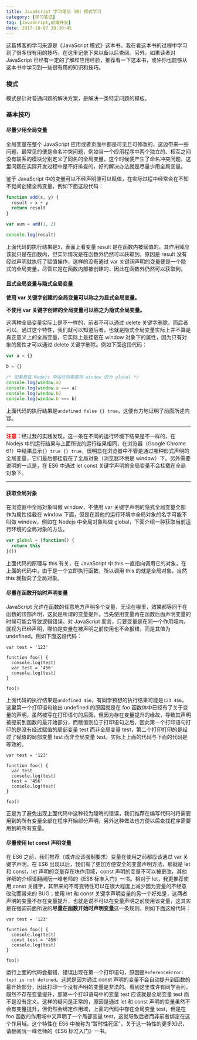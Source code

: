 ```yaml
---
title: JavaScript 学习笔记（四）模式学习
category: [学习笔记]
tag: [JavaScript,前端开发]
date: 2017-10-07 20:30:45
---
```


这篇博客的学习来源是《JavaScript 模式》这本书。我在看这本书的过程中学习到了很多很有用的技巧，在这里记录下来以备以后查阅。另外，如果读者对 JavaScript 已经有一定的了解和应用经验，推荐看一下这本书，或许你也能够从这本书中学习到一些很有用的知识和技巧。<!--more-->

### 模式

模式是针对普通问题的解决方案，是解决一类特定问题的模板。

### 基本技巧

#### 尽量少用全局变量

全局变量在整个 JavaScript 应用或者页面中都是可见且可修改的，这边带来一些问题，最常见的便是命名冲突问题，例如当一个应用程序中两个独立的、相互之间没有联系的模块分别定义了同名的全局变量，这个时候便产生了命名冲突问题，这里问题在实际开发过程中是不好排查的，好的解决办法就是尽量少用全局变量。

鉴于 JavaScript 中的变量可以不经声明便可以赋值，在实际过程中经常会在不知不觉间创建全局变量，例如下面这段代码：

``` javascript
function add(x, y) {
  result = x + y
  return result
}

var sum = add(1, 2)

console.log(result)
```

上面代码的执行结果是`3`，表面上看变量 result 是在函数内被赋值的，其作用域应该就只是在函数内，但实际情况是在函数外仍然可以获取到。原因是 result 没有经过声明就执行了赋值操作，这样的没有通过 var 关键词声明的变量便是一个隐式的全局变量，尽管它是在函数内部被创建的，因此在函数外仍然可以获取到。

#### 显式全局变量与隐式全局变量

**使用 var 关键字创建的全局变量可以称之为显式全局变量。**

**不使用 var 关键字创建的全局变量可以称之为隐式全局变量。**

这两种全局变量实际上是不一样的，前者不可以通过 delete 关键字删除，而后者可以。通过这个特性，我们就可以知道后者，也就是隐式全局变量实际上并不算是真正意义上的全局变量，它实际上是挂载在 window 对象下的属性，因为只有对象的属性才可以通过 delete 关键字删除。例如下面这段代码：

``` javascript
var a = {}

b = {}

/* 如果是在 Nodejs 中运行则需要将 window 改为 global */
console.log(window.a)
console.log(window.a === a)
console.log(window.b)
console.log(window.b === b)
```

上面代码的执行结果是`undefined false {} true`，这便有力地证明了前面所述内容。

___
<span style="color: red; font-weight: bold">注意：</span>经过我的实践发现，这一条在不同的运行环境下结果是不一样的，在 Nodejs 中的运行结果与上面所说的运行结果相同，在浏览器（Google Chrome 61）中结果显示`{} true {} true`，很明显在浏览器中不管是通过哪种形式声明的全局变量，它们最后都挂载在了全局对象（浏览器环境是 window）下。另外需要说明的一点是，在 ES6 中通过 let const 关键字声明的全局变量不会挂载在全局对象下。
___

#### 获取全局对象

在浏览器中全局对象叫做 window，不使用 var 关键字声明的隐式全局变量全部作为属性挂载在 window 下面，但是在其他的运行环境中全局对象的名字可能不叫做 window，例如在 Nodejs 中全局对象叫做 global，下面介绍一种获取当前运行环境的全局对象的方法。

``` javascript
var global = (function() {
  return this
}())
```

上面代码的原理与 this 有关，在 JavaScript 中 this 一直指向调用它的对象，在上面的代码中，由于是一个立即执行函数，所以调用 this 的就是全局对象，自然 this 就指向了全局对象。

#### 尽量在函数开始时声明变量

JavaScript 允许在函数的任意地方声明多个变量，无论在哪里，效果都等同于在函数的顶部声明，这就是所谓的变量提升。当先使用变量再在函数后面声明变量的时候可能会导致逻辑错误。对 JavaScript 而言，只要变量是在同一个作用域内，就视为已经声明，哪怕是变量在被声明之前使用也不会报错，而是其值为 undefined。例如下面这段代码：

``` javasccript
var test = '123'

function foo() {
  console.log(test)
  var test = '456'
  console.log(test)
}

foo()
```

上面代码的执行结果是`undefined 456`，有同学预想的执行结果可能是`123 456`。这里第一个打印语句输出 undefined 的原因就是在 foo 函数体中已经有了关于变量的声明，虽然被写在打印语句的后面，但因为存在变量提升的缘故，导致其声明被提前到函数的最开始部分，而赋值则位于打印语句之后，因此第一个打印语句打印的是没有经过赋值的局部变量 test 而非全局变量 test，第二个打印打印的是经过了赋值的局部变量 test 而非全局变量 test。实际上上面的代码与下面的代码是等效的。

``` javasccript
var test = '123'

function foo() {
  var test
  console.log(test)
  test = '456'
  console.log(test)
}

foo()
```

正是为了避免出现上面代码中这种较为隐晦的错误，我们推荐在编写代码时将需要用到的所有变量全部在程序开始部分声明，另外这种做法也方便以后查找程序需要用到的所有变量。

#### 尽量使用 let const 声明变量

在 ES6 之前，我们推荐（或许应该强制要求）变量在使用之前都应该通过 var 关键字声明，在 ES6 出现以后，我们有了更加方便安全的变量声明方法，那就是 let 和 const，let 声明的变量存在块作用域，const 声明的变量不可以被更改，其他详细的介绍请翻阅阮一峰老师的《ES6 标准入门》一书。相对于 let，我更推荐使用 const 关键字，其带来的不可变特性可以在很大程度上减少因为变量的不经意改动而带来的 BUG；使用 let 和 const 关键字声明变量的另一个好处是，这两者声明的变量不存在变量提升，也就是说不可以在变量声明之前使用该变量，这其实是在强调前面所说的**尽量在函数开始时声明变量**这一条规则。例如下面这段代码：

``` javasccript
var test = '123'

function foo() {
  console.log(test)
  const test = '456'
  console.log(test)
}

foo()
```

运行上面的代码会报错，错误出现在第一个打印语句，原因是`ReferenceError: test is not defined`。这就是因为通过 const 声明的变量不会自动提升到函数的最开始部分，因此打印一个没有声明的变量是非法的。看到这里或许有同学会问，既然不存在变量提升，那第一个打印语句中的变量 test 应该就是全局变量 test 而不是没有定义。这样的疑问是正常的，原因是通过 let 和 const 声明的变量虽然不会有变量提升，但仍然会绑定作用域，上面的代码中存在全局变量 test，但是在 foo 函数的作用域中又声明了一个局部变量 test，这就导致后者而非前者绑定在这个作用域。这个特性在 ES6 中被称为“暂时性死区”，关于这一特性的更多知识，请翻阅阮一峰老师的《ES6 标准入门》一书。












